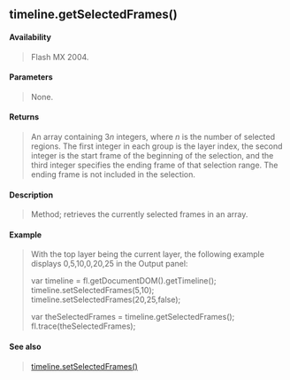 ## timeline.getSelectedFrames()

#### Availability

> Flash MX 2004.

#### Parameters

> None.

#### Returns

> An array containing 3*n* integers, where *n* is the number of selected regions. The first integer in each group is the layer index, the second integer is the start frame of the beginning of the selection, and the third integer specifies the ending frame of that selection range. The ending frame is not included in the selection.

#### Description

> Method; retrieves the currently selected frames in an array.

#### Example

> With the top layer being the current layer, the following example displays 0,5,10,0,20,25 in the Output panel:
>
> var timeline = fl.getDocumentDOM().getTimeline(); timeline.setSelectedFrames(5,10); timeline.setSelectedFrames(20,25,false);
>
> var theSelectedFrames = timeline.getSelectedFrames(); fl.trace(theSelectedFrames);

#### See also

> [timeline.setSelectedFrames()](#_bookmark1082)
